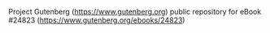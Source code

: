 Project Gutenberg (https://www.gutenberg.org) public repository for eBook #24823 (https://www.gutenberg.org/ebooks/24823)
